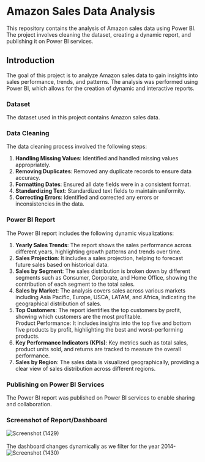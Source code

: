 # Amazon Sales Data Analysis
This repository contains the analysis of Amazon sales data using Power BI. The project involves cleaning the dataset, creating a dynamic report, and publishing it on Power BI services.

## Introduction
The goal of this project is to analyze Amazon sales data to gain insights into sales performance, trends, and patterns. The analysis was performed using Power BI, which allows for the creation of dynamic and interactive reports.

### Dataset
The dataset used in this project contains Amazon sales data.

### Data Cleaning
The data cleaning process involved the following steps:</br>

1. **Handling Missing Values**: Identified and handled missing values appropriately.
2. **Removing Duplicates**: Removed any duplicate records to ensure data accuracy.
3. **Formatting Dates**: Ensured all date fields were in a consistent format.
4. **Standardizing Text**: Standardized text fields to maintain uniformity.
5. **Correcting Errors**: Identified and corrected any errors or inconsistencies in the data.

### Power BI Report
The Power BI report includes the following dynamic visualizations:</br>
1. **Yearly Sales Trends**: The report shows the sales performance across different years, highlighting growth patterns and trends over time.</br>
2. **Sales Projection**: It includes a sales projection, helping to forecast future sales based on historical data.</br>
3. **Sales by Segment**: The sales distribution is broken down by different segments such as Consumer, Corporate, and Home Office, showing the contribution of each segment to the total sales.</br>
4. **Sales by Market**: The analysis covers sales across various markets including Asia Pacific, Europe, USCA, LATAM, and Africa, indicating the geographical distribution of sales.</br>
5. **Top Customers**: The report identifies the top customers by profit, showing which customers are the most profitable.</br>
Product Performance: It includes insights into the top five and bottom five products by profit, highlighting the best and worst-performing products.</br>
6. **Key Performance Indicators (KPIs)**: Key metrics such as total sales, product units sold, and returns are tracked to measure the overall performance.</br>
7. **Sales by Region**: The sales data is visualized geographically, providing a clear view of sales distribution across different regions.


### Publishing on Power BI Services
The Power BI report was published on Power BI services to enable sharing and collaboration.

### Screenshot of Report/Dashboard
![Screenshot (1429)](https://github.com/user-attachments/assets/80d876b6-10f6-46d2-a446-a6f4d4192f03)</br>
</br>
The dashboard changes dynamically as we filter for the year 2014-</br>
![Screenshot (1430)](https://github.com/user-attachments/assets/5eb27258-88a9-492a-bd72-b66554497a7e)



